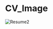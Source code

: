 # CV_Image

![Resume2](https://user-images.githubusercontent.com/99129061/153193840-346573a8-8228-4b1f-8635-479b46b6571f.png)

